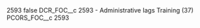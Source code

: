 <?xml version="1.0" encoding="UTF-8"?>
<CustomMetadata xmlns="http://soap.sforce.com/2006/04/metadata" xmlns:xsi="http://www.w3.org/2001/XMLSchema-instance" xmlns:xsd="http://www.w3.org/2001/XMLSchema">
    <label>2593</label>
    <protected>false</protected>
    <values>
        <field>DCR_FOC__c</field>
        <value xsi:type="xsd:string">2593 - Administrative Iags Training (37)</value>
    </values>
    <values>
        <field>PCORS_FOC__c</field>
        <value xsi:type="xsd:string">2593</value>
    </values>
</CustomMetadata>
